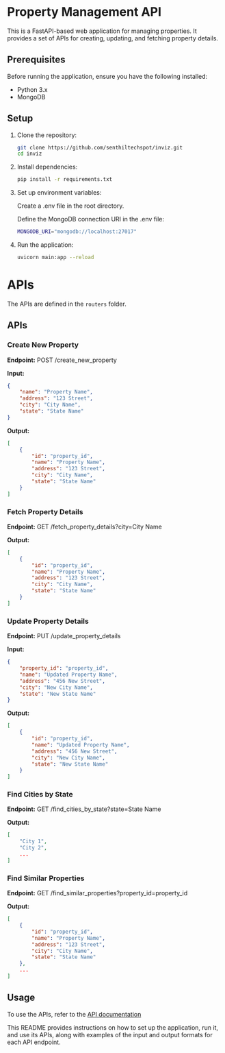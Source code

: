 # Property Management API

This is a FastAPI-based web application for managing properties. It provides a set of APIs for creating, updating, and fetching property details.

## Prerequisites

Before running the application, ensure you have the following installed:

- Python 3.x
- MongoDB

## Setup

1. Clone the repository:

   ```bash
   git clone https://github.com/senthiltechspot/inviz.git
   cd inviz
   ```

2. Install dependencies:

    ```bash
    pip install -r requirements.txt
    ```

3. Set up environment variables:

    Create a .env file in the root directory.

    Define the MongoDB connection URI in the .env file:

    ```bash
    MONGODB_URI="mongodb://localhost:27017"
    ```
4. Run the application:

    ```bash
    uvicorn main:app --reload
    ```

# APIs

The APIs are defined in the `routers` folder.
## APIs

### Create New Property

**Endpoint:** POST /create_new_property

**Input:**
```json
{
    "name": "Property Name",
    "address": "123 Street",
    "city": "City Name",
    "state": "State Name"
}

```

**Output:**

```json
[
    {
        "id": "property_id",
        "name": "Property Name",
        "address": "123 Street",
        "city": "City Name",
        "state": "State Name"
    }
]

```

### Fetch Property Details

**Endpoint:** GET /fetch_property_details?city=City Name

**Output:**
```json
[
    {
        "id": "property_id",
        "name": "Property Name",
        "address": "123 Street",
        "city": "City Name",
        "state": "State Name"
    }
]

```
### Update Property Details

**Endpoint:** PUT /update_property_details

**Input:**
```json
{
    "property_id": "property_id",
    "name": "Updated Property Name",
    "address": "456 New Street",
    "city": "New City Name",
    "state": "New State Name"
}

```
**Output:**
```json
[
    {
        "id": "property_id",
        "name": "Updated Property Name",
        "address": "456 New Street",
        "city": "New City Name",
        "state": "New State Name"
    }
]
```

### Find Cities by State

**Endpoint:** GET /find_cities_by_state?state=State Name

**Output:**
```json
[
    "City 1",
    "City 2",
    ...
]
```
### Find Similar Properties

**Endpoint:** GET /find_similar_properties?property_id=property_id

**Output:**
```json
[
    {
        "id": "property_id",
        "name": "Property Name",
        "address": "123 Street",
        "city": "City Name",
        "state": "State Name"
    },
    ...
]
```

## Usage

To use the APIs, refer to the [API documentation](https://github.com/senthiltechspot/inviz)

This README provides instructions on how to set up the application, run it, and use its APIs, along with examples of the input and output formats for each API endpoint.